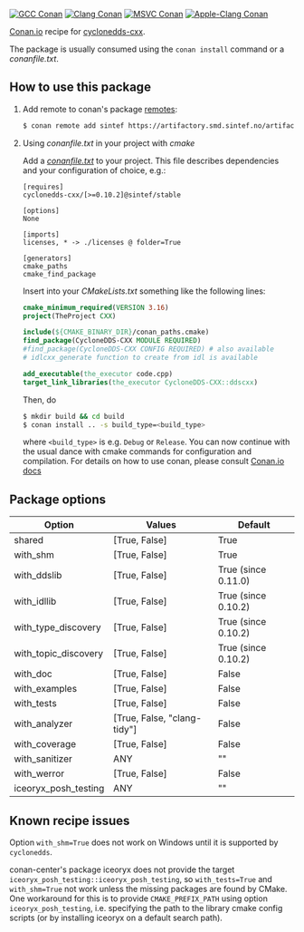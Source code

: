 [![GCC Conan](https://github.com/sintef-ocean/conan-cyclonedds-cxx/workflows/GCC%20Conan/badge.svg)](https://github.com/sintef-ocean/conan-cyclonedds-cxx/actions?query=workflow%3A"GCC+Conan")
[![Clang Conan](https://github.com/sintef-ocean/conan-cyclonedds-cxx/workflows/Clang%20Conan/badge.svg)](https://github.com/sintef-ocean/conan-cyclonedds-cxx/actions?query=workflow%3A"Clang+Conan")
[![MSVC Conan](https://github.com/sintef-ocean/conan-cyclonedds-cxx/workflows/MSVC%20Conan/badge.svg)](https://github.com/sintef-ocean/conan-cyclonedds-cxx/actions?query=workflow%3A"MSVC+Conan")
[![Apple-Clang Conan](https://github.com/sintef-ocean/conan-cyclonedds-cxx/workflows/Apple-Clang%20Conan/badge.svg)](https://github.com/sintef-ocean/conan-cyclonedds-cxx/actions?query=workflow%3A"Apple-Clang+Conan")

[Conan.io](https://conan.io) recipe for [cyclonedds-cxx](https://cyclonedds.io/).

The package is usually consumed using the `conan install` command or a *conanfile.txt*.

## How to use this package

1. Add remote to conan's package [remotes](https://docs.conan.io/en/latest/reference/commands/misc/remote.html?highlight=remotes):

   ```bash
   $ conan remote add sintef https://artifactory.smd.sintef.no/artifactory/api/conan/conan-local
   ```

2. Using *conanfile.txt* in your project with *cmake*

   Add a [*conanfile.txt*](http://docs.conan.io/en/latest/reference/conanfile_txt.html) to your project. This file describes dependencies and your configuration of choice, e.g.:

   ```
   [requires]
   cyclonedds-cxx/[>=0.10.2]@sintef/stable

   [options]
   None

   [imports]
   licenses, * -> ./licenses @ folder=True

   [generators]
   cmake_paths
   cmake_find_package
   ```

   Insert into your *CMakeLists.txt* something like the following lines:
   ```cmake
   cmake_minimum_required(VERSION 3.16)
   project(TheProject CXX)

   include(${CMAKE_BINARY_DIR}/conan_paths.cmake)
   find_package(CycloneDDS-CXX MODULE REQUIRED)
   #find_package(CycloneDDS-CXX CONFIG REQUIRED) # also available
   # idlcxx_generate function to create from idl is available

   add_executable(the_executor code.cpp)
   target_link_libraries(the_executor CycloneDDS-CXX::ddscxx)
   ```
   Then, do
   ```bash
   $ mkdir build && cd build
   $ conan install .. -s build_type=<build_type>
   ```
   where `<build_type>` is e.g. `Debug` or `Release`.
   You can now continue with the usual dance with cmake commands for configuration and compilation. For details on how to use conan, please consult [Conan.io docs](http://docs.conan.io/en/latest/)

## Package options

Option | Values | Default
---|---|---
shared | [True, False] | True
with_shm | [True, False] | True
with_ddslib | [True, False] | True (since 0.11.0)
with_idllib | [True, False] | True (since 0.10.2)
with_type_discovery | [True, False] | True (since 0.10.2)
with_topic_discovery | [True, False] | True (since 0.10.2)
with_doc | [True, False] | False
with_examples | [True, False] | False
with_tests | [True, False] | False
with_analyzer | [True, False, "clang-tidy"] | False
with_coverage | [True, False] | False
with_sanitizer | ANY | ""
with_werror | [True, False] | False
iceoryx_posh_testing | ANY | ""

## Known recipe issues

Option `with_shm=True` does not work on Windows until it is supported by `cyclonedds`.

conan-center's package iceoryx does not provide the target
`iceoryx_posh_testing::iceoryx_posh_testing`, so `with_tests=True` and `with_shm=True` not
work unless the missing packages are found by CMake.  One workaround for this is to
    provide `CMAKE_PREFIX_PATH` using option `iceoryx_posh_testing`, i.e. specifying the path
to the library cmake config scripts (or by installing iceoryx on a default search path).
